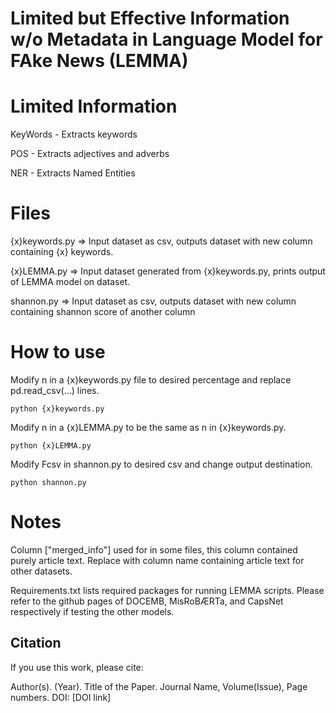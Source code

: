 # **L**imited but **E**ffective Information w/o **M**etadata in Language **M**odel for F**A**ke News (LEMMA)


# Limited Information 
KeyWords - Extracts keywords

POS     - Extracts adjectives and adverbs

NER     - Extracts Named Entities



# Files

{x}keywords.py => Input dataset as csv, outputs dataset with new column containing {x} keywords.

{x}LEMMA.py    => Input dataset generated from {x}keywords.py, prints output of LEMMA model on dataset.

shannon.py => Input dataset as csv, outputs dataset with new column containing shannon score of another column

# How to use

Modify n in a {x}keywords.py file to desired percentage and replace pd.read_csv(...) lines. 

```python {x}keywords.py```

Modify n in a {x}LEMMA.py to be the same as n in {x}keywords.py.

```python {x}LEMMA.py```

Modify Fcsv in shannon.py to desired csv and change output destination.

```python shannon.py```

# Notes
Column ["merged_info"] used for in some files, this column contained purely article text. Replace with column name containing article text for other datasets.

Requirements.txt lists required packages for running LEMMA scripts. Please refer to the github pages of DOCEMB, MisRoBÆRTa, and CapsNet respectively if testing the other models.

## Citation

If you use this work, please cite:

Author(s). (Year). Title of the Paper. Journal Name, Volume(Issue), Page numbers. DOI: [DOI link]
